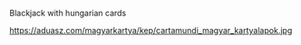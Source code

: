 Blackjack with hungarian cards

https://aduasz.com/magyarkartya/kep/cartamundi_magyar_kartyalapok.jpg
